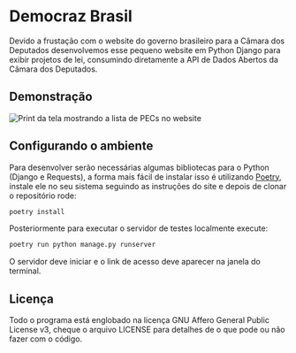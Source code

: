 # Democraz Brasil

Devido a frustação com o website do governo brasileiro para a Câmara dos Deputados desenvolvemos esse pequeno website em Python Django para exibir projetos de lei, consumindo diretamente a API de Dados Abertos da Câmara dos Deputados.

## Demonstração

![Print da tela mostrando a lista de PECs no website](https://user-images.githubusercontent.com/37254797/130308506-fc1c6443-5815-4fc5-bd82-8d72940d4018.png)

## Configurando o ambiente

Para desenvolver serão necessárias algumas bibliotecas para o Python (Django e Requests), a forma mais fácil de instalar isso é utilizando [Poetry](https://python-poetry.org/), instale ele no seu sistema seguindo as instruções do site e depois de clonar o repositório rode:

```sh
poetry install
```

Posteriormente para executar o servidor de testes localmente execute:

```sh
poetry run python manage.py runserver
```

O servidor deve iniciar e o link de acesso deve aparecer na janela do terminal.

## Licença

Todo o programa está englobado na licença GNU Affero General Public License v3, cheque o arquivo LICENSE para detalhes de o que pode ou não fazer com o código.
